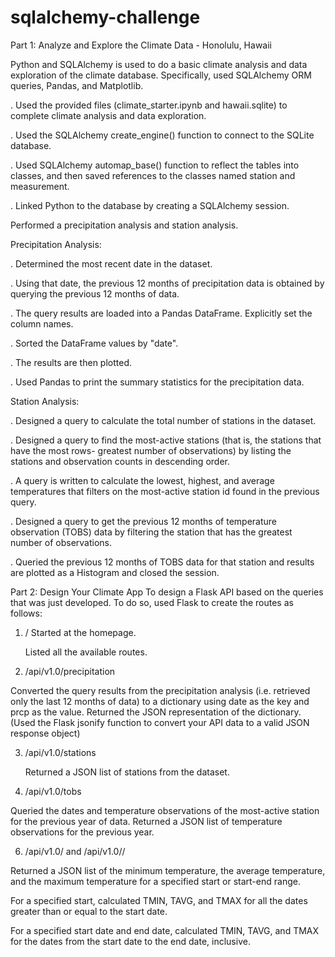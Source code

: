 # sqlalchemy-challenge
Part 1: Analyze and Explore the Climate Data - Honolulu, Hawaii

Python and SQLAlchemy is used to do a basic climate analysis and data exploration of the climate database. Specifically, used SQLAlchemy ORM queries, Pandas, and Matplotlib.

. Used the provided files (climate_starter.ipynb and hawaii.sqlite) to complete climate analysis and data exploration.

. Used the SQLAlchemy create_engine() function to connect to the SQLite database.

. Used SQLAlchemy automap_base() function to reflect the tables into classes, and then saved references to the classes named station and measurement.

. Linked Python to the database by creating a SQLAlchemy session.

Performed a precipitation analysis and station analysis.

Precipitation Analysis:

. Determined the most recent date in the dataset.

. Using that date, the previous 12 months of precipitation data is obtained by querying the previous 12 months of data.

. The query results are loaded into a Pandas DataFrame. Explicitly set the column names.

. Sorted the DataFrame values by "date".

. The results are then plotted.

. Used Pandas to print the summary statistics for the precipitation data.

Station Analysis:

. Designed a query to calculate the total number of stations in the dataset.

. Designed a query to find the most-active stations (that is, the stations that have the most rows- greatest number of observations) by listing the stations and observation counts in descending order.

. A query is written to calculate the lowest, highest, and average temperatures that filters on the most-active station id found in the previous query.

. Designed a query to get the previous 12 months of temperature observation (TOBS) data by filtering the station that has the greatest number of observations.

. Queried the previous 12 months of TOBS data for that station and results are plotted as a Histogram and closed the session.

Part 2: Design Your Climate App
To design a Flask API based on the queries that was just developed. To do so, used Flask to create the routes as follows:

1. / Started at the homepage.

   Listed all the available routes.

2. /api/v1.0/precipitation

  Converted the query results from the precipitation analysis (i.e. retrieved only the last 12 months of data) to a 
  dictionary using date as the key and prcp as the value. Returned the JSON representation of the dictionary. (Used the 
  Flask jsonify function to convert your API data to a valid JSON response object)

3. /api/v1.0/stations

   Returned a JSON list of stations from the dataset.
   
5. /api/v1.0/tobs

  Queried the dates and temperature observations of the most-active station for the previous year of data. Returned a JSON 
  list of temperature observations for the previous year.

6. /api/v1.0/<start> and /api/v1.0/<start>/<end>

  Returned a JSON list of the minimum temperature, the average temperature, and the maximum temperature for a specified 
  start or start-end range.
  
  For a specified start, calculated TMIN, TAVG, and TMAX for all the dates greater than or equal to the start date.

  For a specified start date and end date, calculated TMIN, TAVG, and TMAX for the dates from the start date to the end 
  date, inclusive.



